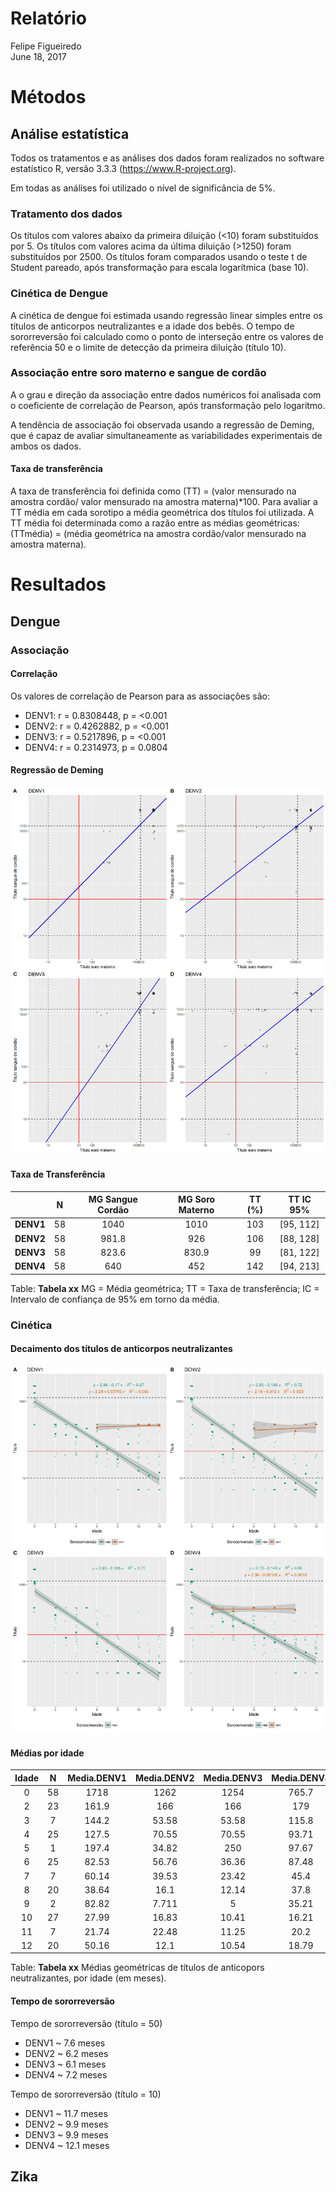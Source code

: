 # Relatório
Felipe Figueiredo  
June 18, 2017  

# Métodos

## Análise estatística

Todos os tratamentos e as análises dos dados foram realizados no software estatístico R, versão 3.3.3 (https://www.R-project.org).

Em todas as análises foi utilizado o nível de significância de 5%.

### Tratamento dos dados

Os títulos com valores abaixo da primeira diluição (<10) foram substituídos por 5.
Os títulos com valores acima da última diluição (>1250) foram substituídos por 2500.
Os títulos foram comparados usando o teste t de Student pareado, após transformação para escala logarítmica (base 10).

### Cinética de Dengue

A cinética de dengue foi estimada usando regressão linear simples entre os títulos de anticorpos neutralizantes e a idade dos bebês.
O tempo de sororreversão foi calculado como o ponto de interseção entre os valores de referência 50 e o limite de detecção da primeira diluição (título 10).

### Associação entre soro materno e sangue de cordão

A o grau e direção da associação entre dados numéricos foi analisada com o coeficiente de correlação de Pearson, após transformação pelo logaritmo.

A tendência de associação foi observada usando a regressão de Deming, que é capaz de avaliar simultaneamente as variabilidades experimentais de ambos os dados.

#### Taxa de transferência

A taxa de transferência foi definida como (TT) = (valor mensurado na amostra cordão/ valor mensurado na amostra materna)*100.
Para avaliar a TT média em cada sorotipo a média geométrica dos títulos foi utilizada. A TT média foi determinada como a razão entre as médias geométricas: (TTmédia) = (média geométrica na amostra cordão/valor mensurado na amostra materna).

# Resultados

## Dengue

### Associação

#### Correlação

Os valores de correlação de Pearson para as associações são:

- DENV1: r = 0.8308448, p = <0.001
- DENV2: r = 0.4262882, p = <0.001
- DENV3: r = 0.5217896, p = <0.001
- DENV4: r = 0.2314973, p = 0.0804

#### Regressão de Deming

![**Figura xx** - Associação entre títulos de anticorpos neutralizantes de soro materno e sangue de cordão. As retas tracejadas são os limites de diluição; as retas vermelhas correspondem ao corte de 50; a reta azul é a reta de regressão de Deming.](../figuras/assoc-linear-all.png)

<!-- ![**Figura xx** - Associação entre títulos de anticorpos neutralizantes de soro materno e sangue de cordão (não-linear)](../figuras/assoc-nlinear-all.png) -->

<!-- Obs: Escolher apenas um dos painés de figura acima! Não utilizar os dois! -->

#### Taxa de Transferência

|   &nbsp;    |  N  |  MG Sangue Cordão  |  MG Soro Materno  |  TT (%)  |  TT IC 95%  |
|:-----------:|:---:|:------------------:|:-----------------:|:--------:|:-----------:|
|  **DENV1**  | 58  |        1040        |       1010        |   103    |  [95, 112]  |
|  **DENV2**  | 58  |       981.8        |        926        |   106    |  [88, 128]  |
|  **DENV3**  | 58  |       823.6        |       830.9       |    99    |  [81, 122]  |
|  **DENV4**  | 58  |        640         |        452        |   142    |  [94, 213]  |

Table: **Tabela xx** MG = Média geométrica; TT = Taxa de transferência; IC = Intervalo de confiança de 95% em torno da média.

### Cinética

#### Decaimento dos títulos de anticorpos neutralizantes

![**Figura xx** - Cinética de decaimento de títulos de anticorpos neutralizantes](../figuras/cinetica-dengue-all.png)

#### Médias por idade

<!-- pander(cbind(BB1[, .(N = .N, Media.DENV1 = geomean(Titulo)), by = Idade][order(Idade)], -->
<!--              BB2[, .(Media.DENV2 = geomean(Titulo)), by = Idade][order(Idade)], -->
<!--              BB3[, .(Media.DENV3 = geomean(Titulo)), by = Idade][order(Idade)], -->
<!--              BB4[, .(Media.DENV4 = geomean(Titulo)), by = Idade][order(Idade)])[,c(1:3,5,7,9)]) -->


|  Idade  |  N  |  Media.DENV1  |  Media.DENV2  |  Media.DENV3  |  Media.DENV4  |
|:-------:|:---:|:-------------:|:-------------:|:-------------:|:-------------:|
|    0    | 58  |     1718      |     1262      |     1254      |     765.7     |
|    2    | 23  |     161.9     |      166      |      166      |      179      |
|    3    |  7  |     144.2     |     53.58     |     53.58     |     115.8     |
|    4    | 25  |     127.5     |     70.55     |     70.55     |     93.71     |
|    5    |  1  |     197.4     |     34.82     |      250      |     97.67     |
|    6    | 25  |     82.53     |     56.76     |     36.36     |     87.48     |
|    7    |  7  |     60.14     |     39.53     |     23.42     |     45.4      |
|    8    | 20  |     38.64     |     16.1      |     12.14     |     37.8      |
|    9    |  2  |     82.82     |     7.711     |       5       |     35.21     |
|   10    | 27  |     27.99     |     16.83     |     10.41     |     16.21     |
|   11    |  7  |     21.74     |     22.48     |     11.25     |     20.2      |
|   12    | 20  |     50.16     |     12.1      |     10.54     |     18.79     |

Table: **Tabela xx** Médias geométricas de títulos de anticopors neutralizantes, por idade (em meses).

#### Tempo de sororreversão

Tempo de sororreversão (título = 50)

- DENV1 ~ 7.6 meses
- DENV2 ~ 6.2 meses
- DENV3 ~ 6.1 meses
- DENV4 ~ 7.2 meses

Tempo de sororreversão (título = 10)

- DENV1 ~ 11.7 meses
- DENV2 ~ 9.9 meses
- DENV3 ~ 9.9 meses
- DENV4 ~ 12.1 meses


## Zika

